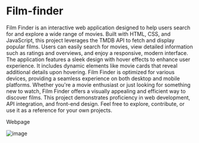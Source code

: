 # Film-finder

Film Finder is an interactive web application designed to help users search for and explore a wide range of movies. Built with HTML, CSS, and JavaScript, this project leverages the TMDB API to fetch and display popular films. Users can easily search for movies, view detailed information such as ratings and overviews, and enjoy a responsive, modern interface. The application features a sleek design with hover effects to enhance user experience. It includes dynamic elements like movie cards that reveal additional details upon hovering. Film Finder is optimized for various devices, providing a seamless experience on both desktop and mobile platforms. Whether you're a movie enthusiast or just looking for something new to watch, Film Finder offers a visually appealing and efficient way to discover films. This project demonstrates proficiency in web development, API integration, and front-end design. Feel free to explore, contribute, or use it as a reference for your own projects.

Webpage

![image](https://github.com/user-attachments/assets/0167a1db-83a5-4e1c-9543-a53d1e72dd78)
